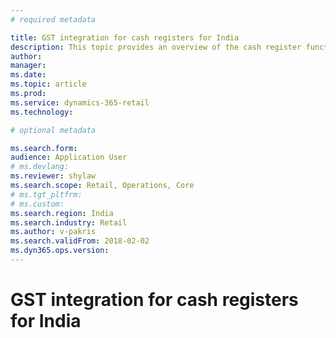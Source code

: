```yaml
---
# required metadata

title: GST integration for cash registers for India
description: This topic provides an overview of the cash register functionality that is available for India. It also provides guidelines for setting up the functionality.
author: 
manager: 
ms.date: 
ms.topic: article
ms.prod: 
ms.service: dynamics-365-retail
ms.technology: 

# optional metadata

ms.search.form: 
audience: Application User
# ms.devlang: 
ms.reviewer: shylaw
ms.search.scope: Retail, Operations, Core
# ms.tgt_pltfrm: 
# ms.custom: 
ms.search.region: India
ms.search.industry: Retail
ms.author: v-pakris
ms.search.validFrom: 2018-02-02
ms.dyn365.ops.version: 
---
```

# GST integration for cash registers for India
